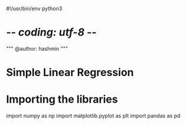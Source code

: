 #!/usr/bin/env python3
# -*- coding: utf-8 -*-
"""
@author: hashmin
"""
# Simple Linear Regression

# Importing the libraries
import numpy as np
import matplotlib.pyplot as plt
import pandas as pd
